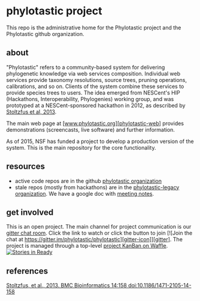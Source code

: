 # phylotastic project

This repo is the administrative home for the Phylotastic project and the Phylotastic github organization. 

## about

"Phylotastic" refers to a community-based system for delivering phylogenetic knowledge via web services composition.  Individual web services provide taxonomy resolutions, source trees, pruning operations, calibrations, and so on.  Clients of the system combine these services to provide species trees to users.  The idea emerged from NESCent's HIP (Hackathons, Interoperability, Phylogenies) working group, and was prototyped at a NESCent-sponsored hackathon in 2012, as described by [Stoltzfus et al, 2013][phylotastic-ref].

The main web page at [www.phylotastic.org][phylotastic-web] provides demonstrations (screencasts, live software) and further information.

As of 2015, NSF has funded a project to develop a production version of the system.  This is the main repository for the core functionality.

## resources

* active code repos are in the github [phylotastic organization](http://github.com/phylotastic) 
* stale repos (mostly from hackathons) are in the [phylotastic-legacy organization](http://github.com/phylotastic-legacy).  We have a google doc with [meeting notes](https://docs.google.com/document/d/1mgal-qCKOlGGrHC0EsEve2KzxP_LCy_q2Y2_ytOeM6c).

## get involved

This is an open project.  The main channel for project communication is our [gitter chat room](https://gitter.im/phylotastic/phylotastic).  Click the link to watch or click the button to join [![Join the chat at https://gitter.im/phylotastic/phylotastic][gitter-icon]][gitter].  The project is managed through a top-level [project KanBan on Waffle](https://waffle.io/phylotastic/phylotastic). [![Stories in Ready][waffle-icon]][waffle]


## references

[Stoltzfus, et al., 2013.  BMC Bioinformatics 14:158  doi:10.1186/1471-2105-14-158][phylotastic-ref]


[waffle-icon]: https://badge.waffle.io/phylotastic/phylotastic.png?label=ready&title=Ready
[waffle]: https://waffle.io/phylotastic/phylotastic
[gitter-icon]: https://badges.gitter.im/Join%20Chat.svg
[gitter]: https://gitter.im/phylotastic/phylotastic?utm_source=badge&utm_medium=badge&utm_campaign=pr-badge&utm_content=badge
[phylotastic-ref]: http://www.biomedcentral.com/1471-2105/14/158
[phylotastic-web]: http://www.phylotastic.org
